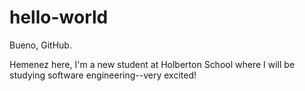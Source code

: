 # hello-world

Bueno, GitHub. 

Hemenez here, I'm a new student at Holberton School where I will be studying software engineering--very excited!
